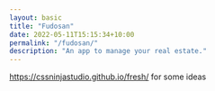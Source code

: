 ```yaml
---
layout: basic
title: "Fudosan"
date: 2022-05-11T15:15:34+10:00
permalink: "/fudosan/"
description: "An app to manage your real estate."
---
```


<https://cssninjastudio.github.io/fresh/> for some ideas
